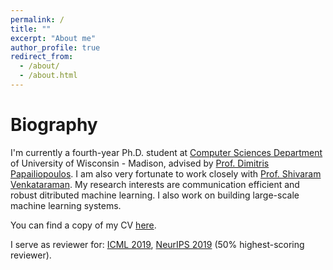 ```yaml
---
permalink: /
title: ""
excerpt: "About me"
author_profile: true
redirect_from: 
  - /about/
  - /about.html
---
```


Biography
======
I'm currently a fourth-year Ph.D. student at [Computer Sciences Department](https://www.cs.wisc.edu/) of University of Wisconsin - Madison, advised by [Prof. Dimitris Papailiopoulos](http://papail.io/). I am also very fortunate to work closely with [Prof. Shivaram Venkataraman](http://shivaram.org/). My research interests are communication efficient and robust ditributed machine learning. I also work on building large-scale machine learning systems.

You can find a copy of my CV [here](http://pages.cs.wisc.edu/~hongyiwang/cv/hwang_cv.pdf).

I serve as reviewer for: [ICML 2019](https://icml.cc/), [NeurIPS 2019](https://nips.cc/) (50% highest-scoring reviewer).
